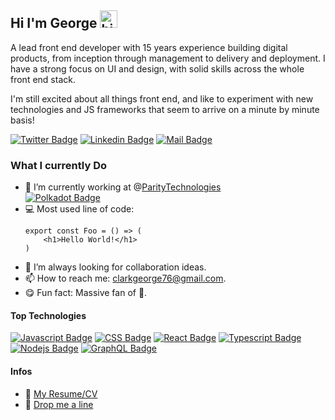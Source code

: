 ## Hi I'm George <img src="https://user-images.githubusercontent.com/1303154/88677602-1635ba80-d120-11ea-84d8-d263ba5fc3c0.gif" width="28px" height="28px" alt="hi">

A lead front end developer with 15 years experience building digital products, from inception through management to delivery and deployment. I have a strong focus on UI and design, with solid skills across the whole front end stack.

I'm still excited about all things front end, and like to experiment with new technologies and JS frameworks that seem to arrive on a minute by minute basis!



[![Twitter Badge](https://img.shields.io/badge/-@h0rhay-1ca0f1?style=flat&labelColor=1ca0f1&logo=twitter&logoColor=white&link=https://twitter.com/h0rhay)](https://twitter.com/h0rhay)
[![Linkedin Badge](https://img.shields.io/badge/-George-0e76a8?style=flat&labelColor=0e76a8&logo=linkedin&logoColor=white)](https://www.linkedin.com/in/georgedesign/) 
[![Mail Badge](https://img.shields.io/badge/-Email-c0392b?style=flat&labelColor=c0392b&logo=gmail&logoColor=white)](mailto:clarkgeorge76@gmail.com)


### What I currently Do

- 🔭 I’m currently working at @[ParityTechnologies](https://twitter.com/paritytech)<br/>
  [![Polkadot Badge](https://img.shields.io/badge/polkadot-E6007A?style=for-the-badge&logo=polkadot&logoColor=000)](#)
- 💻 Most used line of code:
  ```
  export const Foo = () => (
      <h1>Hello World!</h1>
  )
  ```
- 🤔 I’m always looking for collaboration ideas.
- 📫 How to reach me: clarkgeorge76@gmail.com.
- 😋 Fun fact: Massive fan of 🧀.

#### Top Technologies

[![Javascript Badge](https://img.shields.io/badge/-Javascript-F0DB4F?style=for-the-badge&labelColor=black&logo=javascript&logoColor=F0DB4F)](#)
[![CSS Badge](https://img.shields.io/badge/-Css-239120?style=for-the-badge&labelColor=black&logo=css3&logoColor=239120)](#) 
[![React Badge](https://img.shields.io/badge/-React-61DBFB?style=for-the-badge&labelColor=black&logo=react&logoColor=61DBFB)](#) 
[![Typescript Badge](https://img.shields.io/badge/-Typescript-007acc?style=for-the-badge&labelColor=black&logo=typescript&logoColor=007acc)](#) 
[![Nodejs Badge](https://img.shields.io/badge/-Nodejs-3C873A?style=for-the-badge&labelColor=black&logo=node.js&logoColor=3C873A)](#) 
[![GraphQL Badge](https://img.shields.io/badge/-GraphQl-e535ab?style=for-the-badge&labelColor=black&logo=node.js&logoColor=e535ab)](#)



#### Infos
- 📎 [My Resume/CV](https://github.com/h0rhay/h0rhay/blob/master/cv/george-clark-front-end-lead.pdf)
- 📧 [Drop me a line](mailto:clarkgeorge76@gmail.com)
